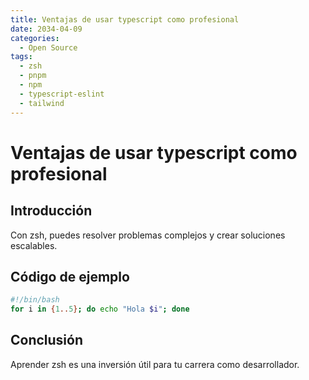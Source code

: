 ```yaml
---
title: Ventajas de usar typescript como profesional
date: 2034-04-09
categories:
  - Open Source
tags:
  - zsh
  - pnpm
  - npm
  - typescript-eslint
  - tailwind
---
```


# Ventajas de usar typescript como profesional

## Introducción

Con zsh, puedes resolver problemas complejos y crear soluciones escalables.

## Código de ejemplo

```bash
#!/bin/bash
for i in {1..5}; do echo "Hola $i"; done
```

## Conclusión

Aprender zsh es una inversión útil para tu carrera como desarrollador.
